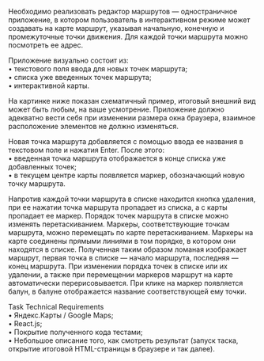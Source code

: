 Необходимо реализовать редактор маршрутов — одностраничное приложение, в котором пользователь в интерактивном режиме может создавать на карте маршрут, указывая начальную, конечную и промежуточные точки движения. Для каждой точки маршрута можно посмотреть ее адрес.</br>

Приложение визуально состоит из:</br>
• текстового поля ввода для новых точек маршрута;</br>
• списка уже введенных точек маршрута;</br>
• интерактивной карты.</br>

На картинке ниже показан схематичный пример, итоговый внешний вид может быть любым, на ваше усмотрение. Приложение должно адекватно вести себя при изменении размера окна браузера, взаимное расположение элементов не должно изменяться.</br>

Новая точка маршрута добавляется с помощью ввода ее названия в текстовом поле и нажатия Enter. После этого:</br>
• введенная точка маршрута отображается в конце списка уже добавленных точек;</br>
• в текущем центре карты появляется маркер, обозначающий новую точку маршрута.</br>

Напротив каждой точки маршрута в списке находится кнопка удаления, при ее нажатии точка маршрута пропадает из списка, а с карты пропадает ее маркер. Порядок точек маршрута в списке можно изменять перетаскиванием. Маркеры, соответствующие точкам маршрута, можно перемещать по карте перетаскиванием. Маркеры на карте соединены прямыми линиями в том порядке, в котором они находятся в списке. Полученная таким образом ломаная изображает маршрут, первая точка в списке — начало маршрута, последняя — конец маршрута. При изменении порядка точек в списке или их удалении, а также при перемещении маркеров маршрут на карте автоматически перерисовывается. При клике на маркер появляется балун, в балуне отображается название соответствующей ему точки.</br>

Task Technical Requirements</br>
• Яндекс.Карты / Google Maps;</br>
• React.js;</br>
• Покрытие полученного кода тестами;</br>
• Небольшое описание того, как смотреть результат (запуск таска, открытие итоговой HTML-страницы в браузере и так далее).</br>
